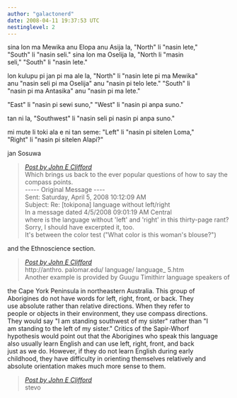 ```yaml
---
author: "galactonerd"
date: 2008-04-11 19:37:53 UTC
nestinglevel: 2
---
```

sina lon ma Mewika anu Elopa anu Asija la, "North" li "nasin lete,"  
"South" li "nasin seli." sina lon ma Oselija la, "North li "masin  
seli," "South" li "nasin lete."  
  
lon kulupu pi jan pi ma ale la, "North" li "nasin lete pi ma Mewika"  
anu "nasin seli pi ma Oselija" anu "nasin pi telo lete." "South" li  
"nasin pi ma Antasika" anu "nasin pi ma lete."  
  
"East" li "nasin pi sewi suno," "West" li "nasin pi anpa suno."  
  
tan ni la, "Southwest" li "nasin seli pi nasin pi anpa suno."  
  
mi mute li toki ala e ni tan seme: "Left" li "nasin pi sitelen Loma,"  
"Right" li "nasin pi sitelen Alapi?"  
  
jan Sosuwa  

> [_Post by John E Clifford_](/qMna8iep/language-without-left-right#post4)  
> Which brings us back to the ever popular questions of how to say the compass points.  
> \----- Original Message ----  
> Sent: Saturday, April 5, 2008 10:12:09 AM  
> Subject: Re: \[tokipona\] language without left/right  
> In a message dated 4/5/2008 09:01:19 AM Central  
> where is the language without 'left' and 'right' in this thirty-page rant?  
> Sorry, I should have excerpted it, too.  
> It's between the color test ("What color is this woman's blouse?")  
> 

and the Ethnoscience section.  

> [_Post by John E Clifford_](/qMna8iep/language-without-left-right#post4)  
> http://anthro. palomar.edu/ language/ language\_ 5.htm  
> Another example is provided by Guugu Timithirr language speakers of  
> 

the Cape York Peninsula in northeastern Australia. This group of  
Aborigines do not have words for left, right, front, or back. They  
use absolute rather than relative directions. When they refer to  
people or objects in their environment, they use compass directions.  
They would say "I am standing southwest of my sister" rather than "I  
am standing to the left of my sister." Critics of the Sapir-Whorf  
hypothesis would point out that the Aborigines who speak this language  
also usually learn English and can use left, right, front, and back  
just as we do. However, if they do not learn English during early  
childhood, they have difficulty in orienting themselves relatively and  
absolute orientation makes much more sense to them.  

> [_Post by John E Clifford_](/qMna8iep/language-without-left-right#post4)  
> stevo  
>